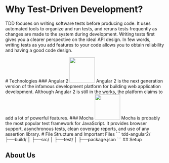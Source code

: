 # Why Test-Driven Development?
<p>
TDD focuses on writing software tests before producing code. It uses automated tools to organize and run tests, and reruns tests frequently as changes are made
to the system during development.
Writing tests first gives you a clearer perspective on the ideal API design.
In few words, writing tests as you add features to your code allows you to obtain reliability and having a good code design.
</p>
# Technologies
### Angular 2 
<img src="https://avatars0.githubusercontent.com/u/139426?v=3&s=400" width="80" height="80"/>
Angular 2 is the next generation version of the infamous development platform for building web application development. Although Angular 2 is still in the works, the platform claims to add a lot of powerful features.
### Mocha
<img src="https://cdn1.slant.co/11196-thumb.png" width="80" height="80"/>
Mocha is probably the most popular test framework for JavaScript. It provides browser support, asynchronous tests, clean coverage reports, and use of any assertion library.
# File Structure and Important Files
```
tdd-angular2/
 ├──build/                                 
 │   
 ├──src/                           		   
 │   
 ├──test/                                  
 │	   
 ├──package.json
```
## Setup

## About Us